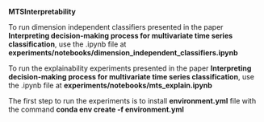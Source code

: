 **MTSInterpretability**

To run dimension independent classifiers presented in the paper **Interpreting decision-making process for multivariate time series classification**, use the .ipynb file at **experiments/notebooks/dimension_independent_classifiers.ipynb**

To run the explainability experiments presented in the paper **Interpreting decision-making process for multivariate time series classification**, use the .ipynb file at **experiments/notebooks/mts_explain.ipynb**

The first step to run the experiments is to install **environment.yml** file with the command **conda env create -f environment.yml**

